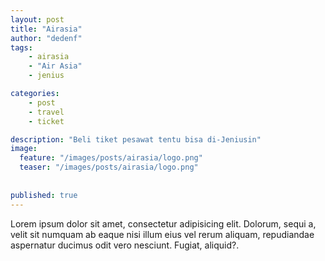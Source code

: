 ```yaml
---
layout: post
title: "Airasia"
author: "dedenf"
tags:
    - airasia
    - "Air Asia"
    - jenius

categories:
    - post
    - travel
    - ticket

description: "Beli tiket pesawat tentu bisa di-Jeniusin"
image:
  feature: "/images/posts/airasia/logo.png"
  teaser: "/images/posts/airasia/logo.png"
  
  
published: true
---
```



Lorem ipsum dolor sit amet, consectetur adipisicing elit. Dolorum, sequi a, velit sit numquam ab eaque nisi illum eius vel rerum aliquam, repudiandae aspernatur ducimus odit vero nesciunt. Fugiat, aliquid?.